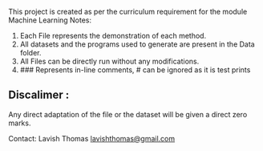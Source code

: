 This project is created as per the curriculum requirement for the module Machine Learning
Notes:
1.	Each File represents the demonstration of each method.
2.	All datasets and the programs used to generate are present in the Data folder.
3.	All Files can be directly run without any modifications.
4.	\### Represents in-line comments, # can be ignored as it is test prints

## Discalimer :
Any direct adaptation of the file or the dataset will be given a direct zero marks. 

Contact:
Lavish Thomas
lavishthomas@gmail.com
